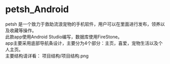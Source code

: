 # petsh_Android
petsh 是一个致力于救助流浪宠物的手机软件，用户可以在里面进行发布，领养以及收藏等操作。<br>
此款app使用Android Studio编写，数据库使用FireStone。<br>
app主要采用底部导航条设计，主要分为4个部分：主页，喜爱，宠物生活以及个人主页。<br>
主要结构请详看： 项目结构/项目结构.png
